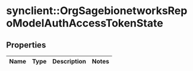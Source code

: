 # synclient::OrgSagebionetworksRepoModelAuthAccessTokenState


## Properties
Name | Type | Description | Notes
------------ | ------------- | ------------- | -------------


